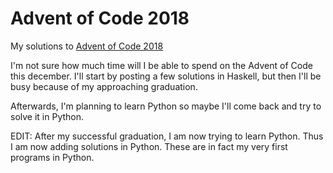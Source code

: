 # Advent of Code 2018

My solutions to <a href="https://adventofcode.com/2018">Advent of Code 2018</a>

I'm not sure how much time will I be able to spend on the Advent of Code this december. I'll start by posting a few solutions in Haskell, but then I'll be busy because of my approaching graduation.

Afterwards, I'm planning to learn Python so maybe I'll come back and try to solve it in Python.

EDIT: After my successful graduation, I am now trying to learn Python. Thus I am now adding solutions in Python. These are in fact my very first programs in Python.
